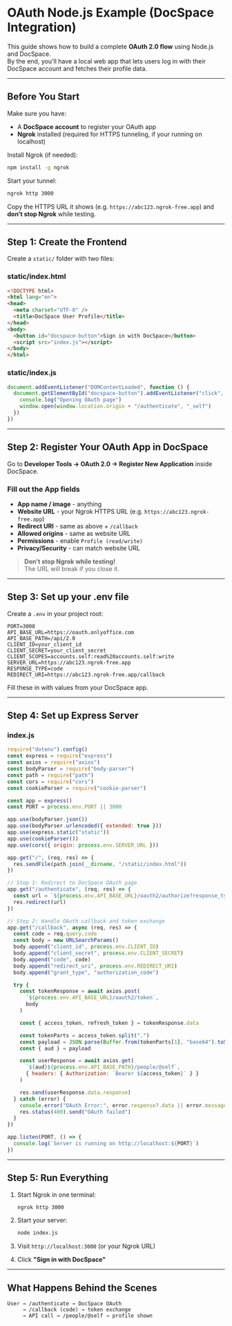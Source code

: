 # OAuth Node.js Example (DocSpace Integration)

This guide shows how to build a complete **OAuth 2.0 flow** using Node.js and DocSpace.  
By the end, you'll have a local web app that lets users log in with their DocSpace account and fetches their profile data.

---

## Before You Start

Make sure you have:

- A **DocSpace account** to register your OAuth app
- **Ngrok** installed (required for HTTPS tunneling, if your running on localhost)

Install Ngrok (if needed):

```bash
npm install -g ngrok
```

Start your tunnel:

```bash
ngrok http 3000
```

Copy the HTTPS URL it shows (e.g. `https://abc123.ngrok-free.app`) and **don’t stop Ngrok** while testing.

---

## Step 1: Create the Frontend

Create a `static/` folder with two files:

### static/index.html

```html
<!DOCTYPE html>
<html lang="en">
<head>
  <meta charset="UTF-8" />
  <title>DocSpace User Profile</title>
</head>
<body>
  <button id="docspace-button">Sign in with DocSpace</button>
  <script src="index.js"></script>
</body>
</html>
```

### static/index.js

```js
document.addEventListener("DOMContentLoaded", function () {
  document.getElementById("docspace-button").addEventListener("click", () => {
    console.log("Opening OAuth page")
    window.open(window.location.origin + "/authenticate", "_self")
  })
})
```

---

## Step 2: Register Your OAuth App in DocSpace

Go to **Developer Tools → OAuth 2.0 → Register New Application** inside DocSpace.

### Fill out the App fields
- **App name / image** - anything
- **Website URL** - your Ngrok HTTPS URL (e.g. `https://abc123.ngrok-free.app`)
- **Redirect URI** - same as above + `/callback`
- **Allowed origins** - same as website URL
- **Permissions** - enable `Profile (read/write)`
- **Privacy/Security** - can match website URL

> **Don’t stop Ngrok while testing!**  
> The URL will break if you close it.

---

## Step 3: Set up your .env file

Create a `.env` in your project root:

```env
PORT=3000
API_BASE_URL=https://oauth.onlyoffice.com
API_BASE_PATH=/api/2.0
CLIENT_ID=your_client_id
CLIENT_SECRET=your_client_secret
CLIENT_SCOPES=accounts.self:read%20accounts.self:write
SERVER_URL=https://abc123.ngrok-free.app
RESPONSE_TYPE=code
REDIRECT_URI=https://abc123.ngrok-free.app/callback
```

Fill these in with values from your DocSpace app.

---

## Step 4: Set up Express Server

### index.js

```js
require("dotenv").config()
const express = require("express")
const axios = require("axios")
const bodyParser = require("body-parser")
const path = require("path")
const cors = require("cors")
const cookieParser = require("cookie-parser")

const app = express()
const PORT = process.env.PORT || 3000

app.use(bodyParser.json())
app.use(bodyParser.urlencoded({ extended: true }))
app.use(express.static("static"))
app.use(cookieParser())
app.use(cors({ origin: process.env.SERVER_URL }))

app.get("/", (req, res) => {
  res.sendFile(path.join(__dirname, "/static/index.html"))
})

// Step 1: Redirect to DocSpace OAuth page
app.get("/authenticate", (req, res) => {
  const url = `${process.env.API_BASE_URL}/oauth2/authorize?response_type=${process.env.RESPONSE_TYPE}&client_id=${process.env.CLIENT_ID}&redirect_uri=${process.env.REDIRECT_URI}&scope=${process.env.CLIENT_SCOPES}`
  res.redirect(url)
})

// Step 2: Handle OAuth callback and token exchange
app.get("/callback", async (req, res) => {
  const code = req.query.code
  const body = new URLSearchParams()
  body.append("client_id", process.env.CLIENT_ID)
  body.append("client_secret", process.env.CLIENT_SECRET)
  body.append("code", code)
  body.append("redirect_uri", process.env.REDIRECT_URI)
  body.append("grant_type", "authorization_code")

  try {
    const tokenResponse = await axios.post(
      `${process.env.API_BASE_URL}/oauth2/token`,
      body
    )

    const { access_token, refresh_token } = tokenResponse.data

    const tokenParts = access_token.split(".")
    const payload = JSON.parse(Buffer.from(tokenParts[1], "base64").toString())
    const { aud } = payload

    const userResponse = await axios.get(
      `${aud}${process.env.API_BASE_PATH}/people/@self`,
      { headers: { Authorization: `Bearer ${access_token}` } }
    )

    res.send(userResponse.data.response)
  } catch (error) {
    console.error("OAuth Error:", error.response?.data || error.message)
    res.status(400).send("OAuth failed")
  }
})

app.listen(PORT, () => {
  console.log(`Server is running on http://localhost:${PORT}`)
})
```

---

## Step 5: Run Everything

1. Start Ngrok in one terminal:
   ```bash
   ngrok http 3000
   ```

2. Start your server:
   ```bash
   node index.js
   ```

3. Visit `http://localhost:3000` (or your Ngrok URL)

4. Click **"Sign in with DocSpace"**

---

## What Happens Behind the Scenes

```
User → /authenticate → DocSpace OAuth
     → /callback (code) → token exchange
     → API call → /people/@self → profile shown
```
